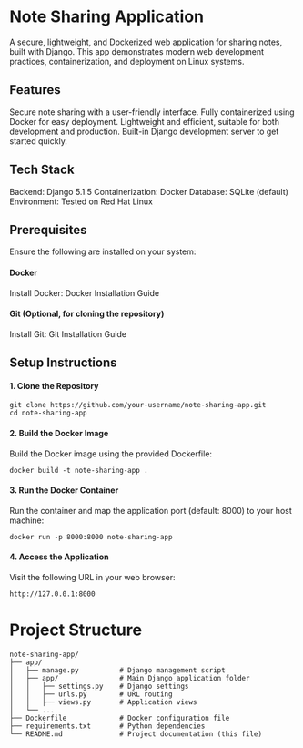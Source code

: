 # Note Sharing Application
A secure, lightweight, and Dockerized web application for sharing notes, built with Django. 
This app demonstrates modern web development practices, containerization, and deployment on Linux systems.

## Features
Secure note sharing with a user-friendly interface.
Fully containerized using Docker for easy deployment.
Lightweight and efficient, suitable for both development and production.
Built-in Django development server to get started quickly.

## Tech Stack
Backend: Django 5.1.5
Containerization: Docker
Database: SQLite (default)
Environment: Tested on Red Hat Linux

## Prerequisites
Ensure the following are installed on your system:

#### Docker
Install Docker: Docker Installation Guide

#### Git (Optional, for cloning the repository)
Install Git: Git Installation Guide

## Setup Instructions
#### 1. Clone the Repository
```
git clone https://github.com/your-username/note-sharing-app.git 
cd note-sharing-app
```

#### 2. Build the Docker Image
Build the Docker image using the provided Dockerfile:

```
docker build -t note-sharing-app .

```

#### 3. Run the Docker Container
Run the container and map the application port (default: 8000) to your host machine:

```
docker run -p 8000:8000 note-sharing-app
```
#### 4. Access the Application
Visit the following URL in your web browser:
```
http://127.0.0.1:8000

```

# Project Structure
```
note-sharing-app/
├── app/
│   ├── manage.py          # Django management script
│   ├── app/               # Main Django application folder
│   │   ├── settings.py    # Django settings
│   │   ├── urls.py        # URL routing
│   │   ├── views.py       # Application views
│   └── ...
├── Dockerfile             # Docker configuration file
├── requirements.txt       # Python dependencies
└── README.md              # Project documentation (this file)

```

